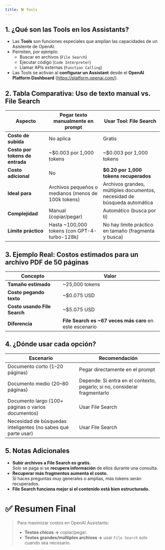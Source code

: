 ```yaml
---
title: 🛠 Tools 
---
```


## 1. ¿Qué son las Tools en los Assistants?

- Las **Tools** son funciones especiales que amplían las capacidades de un Asistente de OpenAI.
- Permiten, por ejemplo:
  - Buscar en archivos (`File Search`)
  - Ejecutar código (`Code Interpreter`)
  - Llamar APIs externas (`Function Calling`)
- Las Tools se activan al **configurar un Assistant** desde el **OpenAI Platform Dashboard** (https://platform.openai.com/).



## 2. Tabla Comparativa: Uso de texto manual vs. File Search

| Aspecto | Pegar texto manualmente en prompt | Usar Tool: File Search |
|-|-|-|
| **Costo de subida** | No aplica | Gratis |
| **Costo por tokens de entrada** | ~$0.003 por 1,000 tokens | ~$0.003 por 1,000 tokens |
| **Costo adicional** | No | **$0.20 por 1,000 tokens recuperados** |
| **Ideal para** | Archivos pequeños o medianos (menos de 100k tokens) | Archivos grandes, múltiples documentos, necesidad de búsqueda automática |
| **Complejidad** | Manual (copiar/pegar) | Automático (busca por ti) |
| **Límite práctico** | Hasta ~100,000 tokens (con GPT-4-turbo-128k) | No hay límite práctico en tamaño (fragmenta y busca) |



## 3. Ejemplo Real: Costos estimados para un archivo PDF de 50 páginas

| Concepto | Valor |
|-|-|
| **Tamaño estimado** | ~25,000 tokens |
| **Costo pegando texto** | ~$0.075 USD |
| **Costo usando File Search** | ~$5.075 USD |
| **Diferencia** | **File Search es ~67 veces más caro** en este escenario |



## 4. ¿Dónde usar cada opción?

| Escenario | Recomendación |
|--|--|
| Documento corto (1–20 páginas) | Pegar directamente en el prompt |
| Documento medio (20–80 páginas) | Depende: Si entra en el contexto, pegarlo; si no, considerar fragmentarlo |
| Documento largo (100+ páginas o varios documentos) | Usar File Search |
| Necesidad de búsquedas inteligentes (no sabes qué parte usar) | Usar File Search |



## 5. Notas Adicionales

- **Subir archivos a File Search es gratis.**  
  Solo se paga si se **recupera información** de ellos durante una consulta.
- **Recuperar más fragmentos aumenta el costo.**  
  Si haces preguntas muy generales o amplias, más tokens serán recuperados.
- **File Search funciona mejor si el contenido está bien estructurado.**



# ✅ Resumen Final

> Para maximizar costos en OpenAI Assistants:  
> - **Textos chicos →** copiar/pegar.  
> - **Textos grandes/múltiples archivos →** usar `File Search` solo cuando sea necesario.
